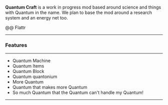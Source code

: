 <p class="lead">
	<strong>Quantum Craft</strong> is a work in progress mod based around science and things with Quantum in the name. We plan to base the mod around a research system and an energy net too.
</p>

@@ Flattr
<script id='fb49bl3'>(function(i){var f,s=document.getElementById(i);f=document.createElement('iframe');f.src='//api.flattr.com/button/view/?uid=hunterboerner&url='+encodeURIComponent(document.URL);f.title='Flattr';f.height=62;f.width=55;f.style.borderWidth=0;s.parentNode.insertBefore(f,s);})('fb49bl3');</script>

<hr/>
<h3>Features</h3>
<hr/>

* Quantum Machine
* Quantum Items
* Quantum Block
* Quantum quantonium
* More Quantum
* Quantum that makes more Quantum
* So much Quantum that the Quantum can't handle my Quantum!

<div class="clear"></div>
<hr/>

<!-- Google Code -->
<script type="text/javascript">
/* <![CDATA[ */
var google_conversion_id = 983836026;
var google_custom_params = window.google_tag_params;
var google_remarketing_only = true;
/* ]]> */
</script>
<script type="text/javascript" src="//www.googleadservices.com/pagead/conversion.js">
</script>
<noscript>
<div style="display:inline;">
<img height="1" width="1" style="border-style:none;" alt="" src="//googleads.g.doubleclick.net/pagead/viewthroughconversion/983836026/?value=0&amp;guid=ON&amp;script=0"/>
</div>
</noscript>
